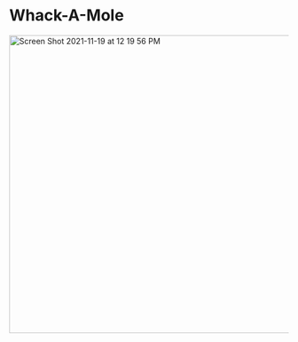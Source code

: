 # Whack-A-Mole
<img width="538" alt="Screen Shot 2021-11-19 at 12 19 56 PM" src="https://user-images.githubusercontent.com/72155998/142664432-5503a61e-f420-43ed-9621-f9b4422d55dd.png">
